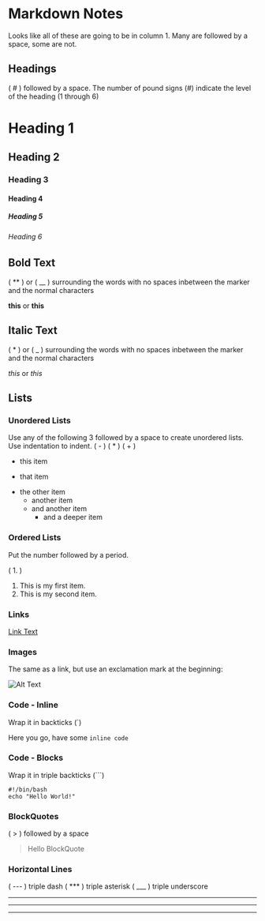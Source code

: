 # Markdown Notes

Looks like all of these are going to be in column 1. Many are followed by a space, some are not.

## Headings

( # ) followed by a space. The number of pound signs (#) indicate the level of the heading (1 through 6)

# Heading 1
## Heading 2
### Heading 3
#### Heading 4
##### Heading 5
###### Heading 6

## Bold Text

( ** ) or ( __ ) surrounding the words with no spaces inbetween the marker and the normal characters

**this**
or
__this__

## Italic Text

( * ) or ( _ ) surrounding the words with no spaces inbetween the marker and the normal characters

*this*
or
_this_

## Lists

### Unordered Lists

Use any of the following 3 followed by a space to create unordered lists. Use indentation to indent.
( - )
( * )
( + )
- this item
* that item
+ the other item
    + another item
    + and another item
        + and a deeper item

### Ordered Lists

Put the number followed by a period.

( 1. )

1. This is my first item.
2. This is my second item.

### Links

[Link Text](https://somewhere.com)

### Images

The same as a link, but use an exclamation mark at the beginning:

![Alt Text](https://somewhere.com/myimage.jpg)

### Code - Inline

Wrap it in backticks (`)

Here you go, have some `inline code`

### Code - Blocks

Wrap it in triple backticks (```)

```
#!/bin/bash
echo "Hello World!"
```

### BlockQuotes

( > ) followed by a space

> Hello BlockQuote

### Horizontal Lines

( --- ) triple dash
( *** ) triple asterisk
( ___ ) triple underscore

---
***
___

